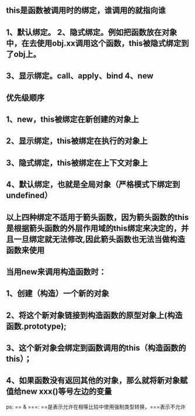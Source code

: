 ## this是函数被调用时的绑定，谁调用的就指向谁

## 1、默认绑定。 2、隐式绑定。例如把函数放在对象中，在去使用obj.xx调用这个函数，this被隐式绑定到了obj上。
## 3、显示绑定。call、apply、bind 4、new

## 优先级顺序
## 1、new，this被绑定在新创建的对象上
## 2、显示绑定，this被绑定在执行的对象上
## 3、隐式绑定，this被绑定在上下文对象上
## 4、默认绑定，也就是全局对象（严格模式下绑定到undefined）

## 以上四种绑定不适用于箭头函数，因为箭头函数的this是根据箭头函数的外层作用域的this绑定来决定的，并且一旦绑定就无法修改,因此箭头函数也无法当做构造函数来使用

## 当用new来调用构造函数时：
## 1、创建（构造）一个新的对象
## 2、将这个新对象链接到构造函数的原型对象上(构造函数.prototype);
## 3、这个新对象会绑定到函数调用的this（构造函数的this）；
## 4、如果函数没有返回其他的对象，那么就将新对象赋值给new xxx()等号左边的变量


ps: == & ===: ==是表示允许在相等比较中使用强制类型转换，===表示不允许